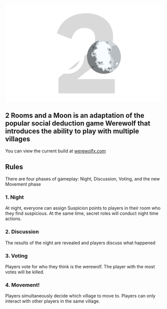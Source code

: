 ![2RoomsAndAMoonLogo](https://github.com/Cane5002/2RoomsAndAMoon/blob/main/public/resources/2RoomsAndAMoonLogo.png)
## 2 Rooms and a Moon is an adaptation of the popular social deduction game Werewolf that introduces the ability to play with multiple villages
You can view the current build at [werewolfx.com](werewolfx.com)

## Rules
There are four phases of gameplay: Night, Discussion, Voting, and the new Movement phase

### 1. Night
At night, everyone can assign Suspicion points to players in their room who they find suspicious.
At the same time, secret roles will conduct night time actions.

### 2. Discussion
The results of the night are revealed and players discuss what happened

### 3. Voting
Players vote for who they think is the werewolf. The player with the most votes will be killed.

### 4. Movement!
Players simultaneously decide which village to move to. Players can only interact with other players in the same village. 
